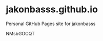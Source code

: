 # jakonbasss.github.io
Personal GitHub Pages site for jakonbasss













































NMsbGOCQT
